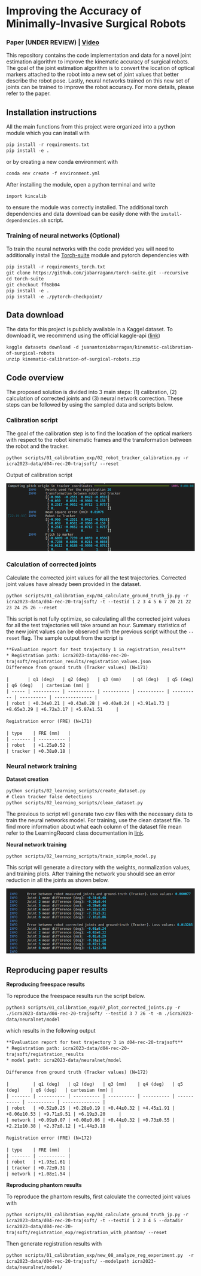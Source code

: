 # Improving the Accuracy of Minimally-Invasive Surgical Robots 

### Paper (UNDER REVIEW) | [Video](https://youtu.be/NmkAzrD-UCo)


This repository contains the code implementation and data for a novel joint estimation algorithm to improve the kinematic accuracy of surgical robots. The goal of the joint estimation algorithm is to convert the location of optical markers attached to the robot into a new set of joint values that better describe the robot pose. Lastly, neural networks trained on this new set of joints can be trained to improve the robot accuracy. For more details, please refer to the paper.
## Installation instructions

All the main functions from this project were organized into a python module which you can install with 

```
pip install -r requirements.txt
pip install -e .
```

or by creating a new conda environment with 
```
conda env create -f environment.yml
```

After installing the module, open a python terminal and write 

```
import kincalib
```

to ensure the module was correctly installed. The additional torch dependencies and data download can be easily done with the `install-dependencies.sh` script.


### Training of neural networks (Optional)
To train the neural networks with the code provided you will need to additionally install the [Torch-suite](https://github.com/jabarragann/torch-suite) module and pytorch dependencies with

```
pip install -r requirements_torch.txt
git clone https://github.com/jabarragann/torch-suite.git --recursive
cd torch-suite
git checkout ff68b04
pip install -e .
pip install -e ./pytorch-checkpoint/
```
## Data download

The data for this project is publicly available in a Kaggel dataset. To download it, we recommend using the official kaggle-api ([link](https://github.com/Kaggle/kaggle-api))

```
kaggle datasets download -d juanantoniobarragan/kinematic-calibration-of-surgical-robots
unzip kinematic-calibration-of-surgical-robots.zip
```

## Code overview
The proposed solution is divided into 3 main steps: (1) calibration, (2) calculation of corrected joints and (3) neural network correction. These steps can be followed by using the sampled data and scripts below.

### Calibration script

The goal of the calibration step is to find the location of the optical markers with respect to the robot kinematic frames and the transformation between the robot and the tracker.

```
python scripts/01_calibration_exp/02_robot_tracker_calibration.py -r icra2023-data/d04-rec-20-trajsoft/ --reset
```

Output of calibration script

![Calibration output](docs/scripts_output/CalibrationOutput.png)


### Calculation of corrected joints 

Calculate the corrected joint values for all the test trajectories. Corrected joint values have already been provided in the dataset. 

```
python scripts/01_calibration_exp/04_calculate_ground_truth_jp.py -r icra2023-data/d04-rec-20-trajsoft/ -t --testid 1 2 3 4 5 6 7 20 21 22 23 24 25 26 --reset
```

This script is not fully optimize, so calculating all the corrected joint values for all the test trajectories will take around an hour. Summary statistics of the new joint values can be observed with the previous script without the `--reset` flag. The sample output from the script is

```
**Evaluation report for test trajectory 1 in registration_results**
* Registration path: icra2023-data/d04-rec-20-trajsoft/registration_results/registration_values.json
Difference from ground truth (Tracker values) (N=171)

|       | q1 (deg)   | q2 (deg)   | q3 (mm)    | q4 (deg)   | q5 (deg)   | q6 (deg)   | cartesian (mm) |
| ----- | ---------- | ---------- | ---------- | ---------- | ---------- | ---------- | -------------- |
| robot | +0.34±0.21 | +0.43±0.28 | +0.40±0.24 | +3.91±1.73 | +8.65±3.29 | +6.72±3.17 | +5.87±1.51     |

Registration error (FRE) (N=171)

| type    | FRE (mm)   |
| ------- | ---------- |
| robot   | +1.25±0.52 |
| tracker | +0.38±0.18 |
```

### Neural network training 

**Dataset creation**
```
python scripts/02_learning_scripts/create_dataset.py
# Clean tracker false detections
python scripts/02_learning_scripts/clean_dataset.py
```

The previous to script will generate two csv files with the necessary data to train the neural networks model. For training, use the clean dataset file. To find more information about what each column of the dataset file mean refer to the LearningRecord class documentation in [link](https://github.com/jabarragann/ComplianceProject/blob/540cc2947f3824fadca0260b0b9aa5c9c0de7d3f/kincalib/Recording/DataRecord.py#L309-L329).

**Neural network training**
```
python scripts/02_learning_scripts/train_simple_model.py
```

This script will generate a directory with the weights, normalization values, and training plots. After training the network you should see an error reduction in all the joints as shown below.

![Network error reduction](docs/scripts_output/output_network_training.png)


## Reproducing paper results 

**Reproducing freespace results**

To reproduce the freespace results run the script below.
```
python3 scripts/01_calibration_exp/07_plot_corrected_joints.py -r ./icra2023-data/d04-rec-20-trajsoft/ --testid 3 7 26 -t -m ./icra2023-data/neuralnet/model
```

which results in the following output

```
**Evaluation report for test trajectory 3 in d04-rec-20-trajsoft**
* Registration path: icra2023-data/d04-rec-20-trajsoft/registration_results
* model path: icra2023-data/neuralnet/model

Difference from ground truth (Tracker values) (N=172)

|         | q1 (deg)   | q2 (deg)   | q3 (mm)    | q4 (deg)   | q5 (deg)    | q6 (deg)   | cartesian (mm) |
| ------- | ---------- | ---------- | ---------- | ---------- | ----------- | ---------- | -------------- |
| robot   | +0.52±0.25 | +0.28±0.19 | +0.44±0.32 | +4.45±1.91 | +8.06±10.53 | +9.71±9.51 | +6.19±3.20     |
| network | +0.09±0.07 | +0.08±0.06 | +0.44±0.32 | +0.73±0.55 | +2.21±10.38 | +2.37±8.12 | +1.44±3.18     |

Registration error (FRE) (N=172)

| type    | FRE (mm)   |
| ------- | ---------- |
| robot   | +1.93±1.61 |
| tracker | +0.72±0.31 |
| network | +1.08±1.54 |
```

**Reproducing phantom results**

To reproduce the phantom results, first calculate the corrected joint values with

```
python scripts/01_calibration_exp/04_calculate_ground_truth_jp.py -r icra2023-data/d04-rec-20-trajsoft/ -t --testid 1 2 3 4 5 --datadir icra2023-data/d04-rec-20-trajsoft/registration_exp/registration_with_phantom/ --reset
```

Then generate registration results with

```
python scripts/01_calibration_exp/new_08_analyze_reg_experiment.py  -r icra2023-data/d04-rec-20-trajsoft/ --modelpath icra2023-data/neuralnet/model/
```
